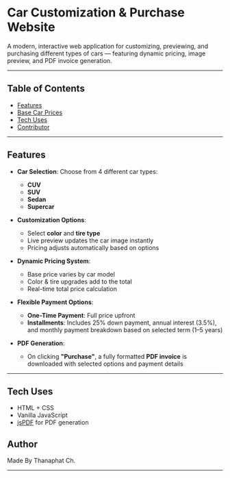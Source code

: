 # Car Customization & Purchase Website

A modern, interactive web application for customizing, previewing, and purchasing different types of cars — featuring dynamic pricing, image preview, and PDF invoice generation.

---

## Table of Contents

- [Features](#-features)
- [Base Car Prices](#-base-car-prices)
- [Tech Uses](#-technologies-used)
- [Contributor](#-author)

---

## Features

- **Car Selection**: Choose from 4 different car types:
  - **CUV**
  - **SUV**
  - **Sedan**
  - **Supercar**
  
- **Customization Options**:
  - Select **color** and **tire type**
  - Live preview updates the car image instantly
  - Pricing adjusts automatically based on options

- **Dynamic Pricing System**:
  - Base price varies by car model
  - Color & tire upgrades add to the total
  - Real-time total price calculation

- **Flexible Payment Options**:
  - **One-Time Payment**: Full price upfront
  - **Installments**: Includes 25% down payment, annual interest (3.5%), and monthly payment breakdown based on selected term (1–5 years)

- **PDF Generation**:
  - On clicking **"Purchase"**, a fully formatted **PDF invoice** is downloaded with selected options and payment details

---

## Tech Uses

- HTML + CSS
- Vanilla JavaScript
- [jsPDF](https://github.com/parallax/jsPDF) for PDF generation


## Author

Made By Thanaphat Ch.

---
